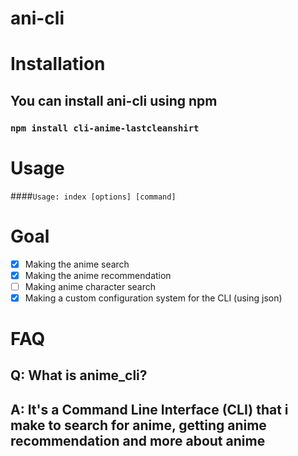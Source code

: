# ani-cli

# Installation
## You can install ani-cli using npm
### ``` npm install cli-anime-lastcleanshirt ```

# Usage
####``` Usage: index [options] [command] ```
# Goal
- [x] Making the anime search
- [x] Making the anime recommendation
- [ ] Making anime character search
- [x] Making a custom configuration system for the CLI (using json)

# FAQ
## Q: What is anime_cli?
## A: It's a Command Line Interface (CLI) that i make to search for anime, getting anime recommendation and more about anime
